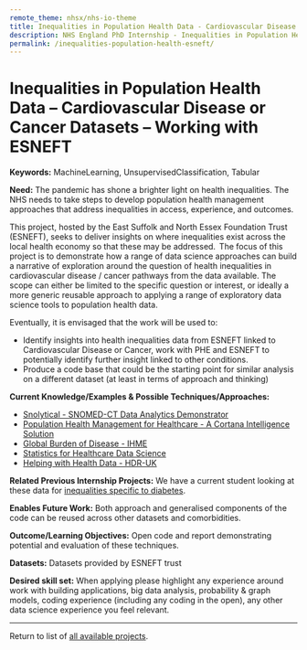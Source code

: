 ```yaml
---
remote_theme: nhsx/nhs-io-theme
title: Inequalities in Population Health Data - Cardiovascular Disease or Cancer Datasets – working with ESNEFT
description: NHS England PhD Internship - Inequalities in Population Health Data - Cardiovascular Disease or Cancer Datasets – working with ESNEFT
permalink: /inequalities-population-health-esneft/
---
```


# Inequalities in Population Health Data – Cardiovascular Disease or Cancer Datasets – Working with ESNEFT

**Keywords:**  MachineLearning, UnsupervisedClassification, Tabular

**Need:**  The pandemic has shone a brighter light on health inequalities. The NHS needs to take steps to develop population health management approaches that address inequalities in access, experience, and outcomes.

This project, hosted by the East Suffolk and North Essex Foundation Trust (ESNEFT), seeks to deliver insights on where inequalities exist across the local health economy so that these may be addressed.  The focus of this project is to demonstrate how a range of data science approaches can build a narrative of exploration around the question of health inequalities in cardiovascular disease / cancer pathways from the data available.  The scope can either be limited to the specific question or interest, or ideally a more generic reusable approach to applying a range of exploratory data science tools to population health data.

Eventually, it is envisaged that the work will be used to:
- Identify insights into health inequalities data from ESNEFT linked to Cardiovascular Disease or Cancer, work with PHE and ESNEFT to potentially identify further insight linked to other conditions.  
- Produce a code base that could be the starting point for similar analysis on a different dataset (at least in terms of approach and thinking)

**Current Knowledge/Examples & Possible Techniques/Approaches:**
- [Snolytical - SNOMED-CT Data Analytics Demonstrator](https://github.com/IHTSDO/health-data-analytics)
- [Population Health Management for Healthcare - A Cortana Intelligence Solution](https://github.com/Azure/cortana-intelligence-population-health-management/blob/master/Azure%20Data%20Lake/README.md) 
- [Global Burden of Disease - IHME](https://www.healthdata.org/gbd/2019)
- [Statistics for Healthcare Data Science](https://github.com/roman-gulati/statistics-for-health-data-science)
- [Helping with Health Data - HDR-UK](https://www.hdruk.ac.uk/helping-with-health-data/)

**Related Previous Internship Projects:** We have a current student looking at these data for [inequalities specific to diabetes](https://nhsx.github.io/nhsx-internship-projects/population-health-and-inequalities/).

**Enables Future Work:** Both approach and generalised components of the code can be reused across other datasets and comorbidities.

**Outcome/Learning Objectives:**  Open code and report demonstrating potential and evaluation of these techniques.

**Datasets:** Datasets provided by ESNEFT trust

**Desired skill set:** When applying please highlight any experience around work with building applications, big data analysis, probability & graph models, coding experience (including any coding in the open), any other data science experience you feel relevant.

---
Return to list of [all available projects](https://nhsx.github.io/nhsx-internship-projects/).